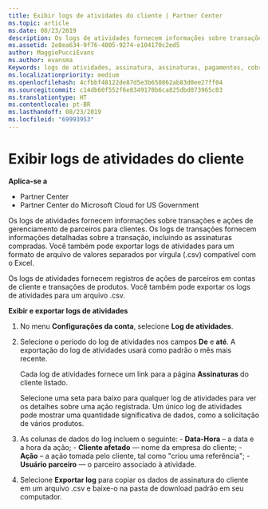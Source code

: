 ```yaml
---
title: Exibir logs de atividades do cliente | Partner Center
ms.topic: article
ms.date: 08/23/2019
description: Os logs de atividades fornecem informações sobre transações e ações de gerenciamento de parceiros para clientes.
ms.assetid: 2e8ea634-9f76-4005-9274-e104170c2ed5
author: MaggiePucciEvans
ms.author: evansma
Keywords: logs de atividades, assinatura, assinaturas, pagamentos, cobrança, transações
ms.localizationpriority: medium
ms.openlocfilehash: 4cfbbf48122de87d5e3b650862ab83d0ee27ff04
ms.sourcegitcommit: c14db60f552f6e8349170b6ca825dbd073965c03
ms.translationtype: HT
ms.contentlocale: pt-BR
ms.lasthandoff: 08/23/2019
ms.locfileid: "69993953"
---
```

# <a name="view-customer-activity-logs"></a>Exibir logs de atividades do cliente

**Aplica-se a**

-  Partner Center
-  Partner Center do Microsoft Cloud for US Government


Os logs de atividades fornecem informações sobre transações e ações de gerenciamento de parceiros para clientes. Os logs de transações fornecem informações detalhadas sobre a transação, incluindo as assinaturas compradas. Você também pode exportar logs de atividades para um formato de arquivo de valores separados por vírgula (.csv) compatível com o Excel.

Os logs de atividades fornecem registros de ações de parceiros em contas de cliente e transações de produtos. Você também pode exportar os logs de atividades para um arquivo .csv.

**Exibir e exportar logs de atividades**

1.  No menu **Configurações da conta**, selecione **Log de atividades**.
2.  Selecione o período do log de atividades nos campos **De** e **até**. A exportação do log de atividades usará como padrão o mês mais recente.

    Cada log de atividades fornece um link para a página **Assinaturas** do cliente listado.

    Selecione uma seta para baixo para qualquer log de atividades para ver os detalhes sobre uma ação registrada. Um único log de atividades pode mostrar uma quantidade significativa de dados, como a solicitação de vários produtos.

3.   As colunas de dados do log incluem o seguinte:
    -   **Data-Hora** – a data e a hora da ação;
    -   **Cliente afetado** — nome da empresa do cliente;
    -   **Ação** – a ação tomada pelo cliente, tal como "criou uma referência";
    -   **Usuário parceiro** — o parceiro associado à atividade.

4.  Selecione **Exportar log** para copiar os dados de assinatura do cliente em um arquivo .csv e baixe-o na pasta de download padrão em seu computador.
    
 

 



